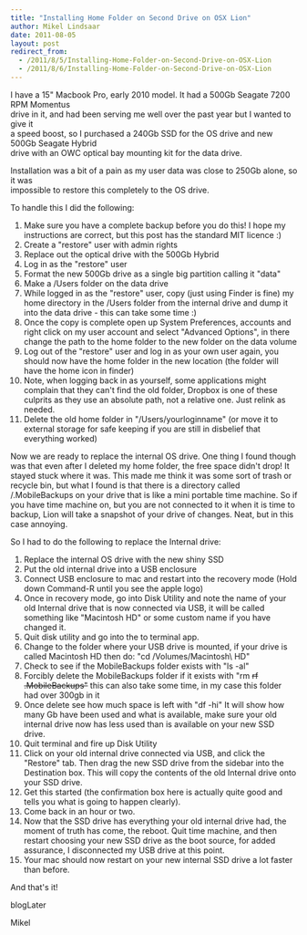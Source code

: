```yaml
---
title: "Installing Home Folder on Second Drive on OSX Lion"
author: Mikel Lindsaar
date: 2011-08-05
layout: post
redirect_from:
  - /2011/8/5/Installing-Home-Folder-on-Second-Drive-on-OSX-Lion
  - /2011/8/6/Installing-Home-Folder-on-Second-Drive-on-OSX-Lion
---
```

I have a 15" Macbook Pro, early 2010 model. It had a 500Gb Seagate 7200
RPM Momentus\
drive in it, and had been serving me well over the past year but I
wanted to give it\
a speed boost, so I purchased a 240Gb SSD for the OS drive and new 500Gb
Seagate Hybrid\
drive with an OWC optical bay mounting kit for the data drive.

Installation was a bit of a pain as my user data was close to 250Gb
alone, so it was\
impossible to restore this completely to the OS drive.

To handle this I did the following:

1.  Make sure you have a complete backup before you do this! I hope my
    instructions are correct, but this post has the standard MIT licence
    :)
2.  Create a "restore" user with admin rights
3.  Replace out the optical drive with the 500Gb Hybrid
4.  Log in as the "restore" user
5.  Format the new 500Gb drive as a single big partition calling it
    "data"
6.  Make a /Users folder on the data drive
7.  While logged in as the "restore" user, copy (just using Finder is
    fine) my home directory in the /Users folder from the internal drive
    and dump it into the data drive - this can take some time :)
8.  Once the copy is complete open up System Preferences, accounts and
    right click on my user account and select "Advanced Options", in
    there change the path to the home folder to the new folder on the
    data volume
9.  Log out of the "restore" user and log in as your own user again, you
    should now have the home folder in the new location (the folder will
    have the home icon in finder)
10. Note, when logging back in as yourself, some applications might
    complain that they can't find the old folder, Dropbox is one of
    these culprits as they use an absolute path, not a relative one.
    Just relink as needed.
11. Delete the old home folder in "/Users/yourloginname" (or move it to
    external storage for safe keeping if you are still in disbelief that
    everything worked)

Now we are ready to replace the internal OS drive. One thing I found
though was that even after I deleted my home folder, the free space
didn't drop! It stayed stuck where it was. This made me think it was
some sort of trash or recycle bin, but what I found is that there is a
directory called /.MobileBackups on your drive that is like a mini
portable time machine. So if you have time machine on, but you are not
connected to it when it is time to backup, Lion will take a snapshot of
your drive of changes. Neat, but in this case annoying.

So I had to do the following to replace the Internal drive:

1.  Replace the internal OS drive with the new shiny SSD
2.  Put the old internal drive into a USB enclosure
3.  Connect USB enclosure to mac and restart into the recovery mode
    (Hold down Command-R until you see the apple logo)
4.  Once in recovery mode, go into Disk Utility and note the name of
    your old Internal drive that is now connected via USB, it will be
    called something like "Macintosh HD" or some custom name if you have
    changed it.
5.  Quit disk utility and go into the to terminal app.
6.  Change to the folder where your USB drive is mounted, if your drive
    is called Macintosh HD then do: "cd /Volumes/Macintosh\\ HD"
7.  Check to see if the MobileBackups folder exists with "ls -al"
8.  Forcibly delete the MobileBackups folder if it exists with "rm ~~rf
    .MobileBackups"~~ this can also take some time, in my case this
    folder had over 300gb in it
9.  Once delete see how much space is left with "df -hi" It will show
    how many Gb have been used and what is available, make sure your old
    internal drive now has less used than is available on your new SSD
    drive.
10. Quit terminal and fire up Disk Utility
11. Click on your old internal drive connected via USB, and click the
    "Restore" tab. Then drag the new SSD drive from the sidebar into the
    Destination box. This will copy the contents of the old Internal
    drive onto your SSD drive.
12. Get this started (the confirmation box here is actually quite good
    and tells you what is going to happen clearly).
13. Come back in an hour or two.
14. Now that the SSD drive has everything your old internal drive had,
    the moment of truth has come, the reboot. Quit time machine, and
    then restart choosing your new SSD drive as the boot source, for
    added assurance, I disconnected my USB drive at this point.
15. Your mac should now restart on your new internal SSD drive a lot
    faster than before.

And that's it!

blogLater

Mikel

